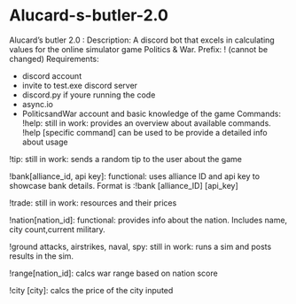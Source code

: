 # Alucard-s-butler-2.0
Alucard’s butler 2.0 : Description: A discord bot that excels in calculating values for the online simulator game Politics &amp; War. Prefix: ! (cannot be changed)
Requirements: 
- discord account 
- invite to test.exe discord server 
- discord.py if youre running the code 
- async.io
- PoliticsandWar account and basic knowledge of the game 
Commands:
!help: still in work: provides an overview about available commands. !help [specific command] can be used to be provide a detailed info about usage

!tip: still in work: sends a random tip to the user about the game 

!bank[alliance_id, api key]: functional: uses alliance ID and api key to showcase bank details. Format is :!bank [alliance_ID] [api_key]

!trade: still in work: resources and their prices 

!nation[nation_id]: functional: provides info about the nation. Includes name, city count,current military.

!ground attacks, airstrikes, naval, spy: still in work: runs a sim and posts results in the sim. 

!range[nation_id]: calcs war range based on nation score 

!city [city]: calcs the price of the city inputed 
